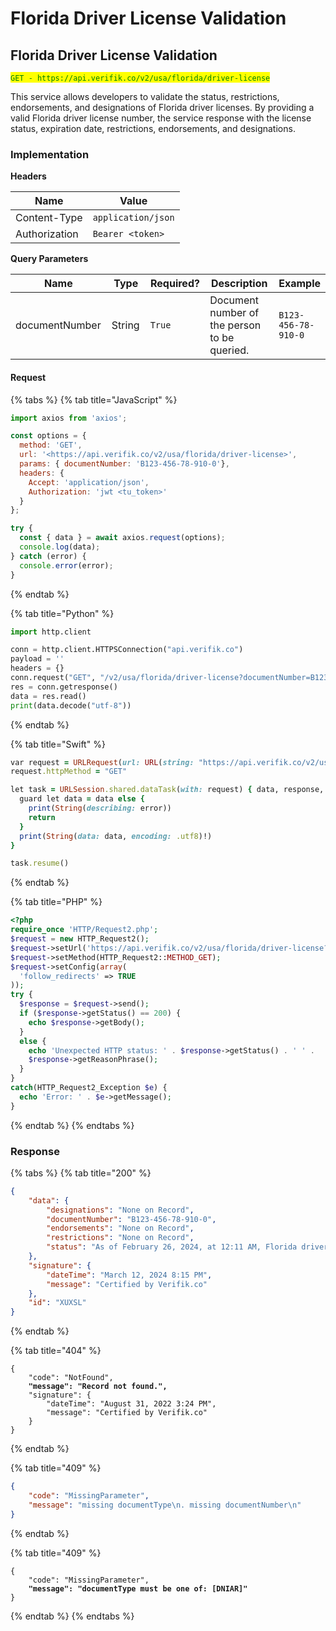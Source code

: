 # Florida Driver License Validation

## Florida Driver License Validation

<mark style="color:green;">`GET - https://api.verifik.co/v2/usa/florida/driver-license`</mark>

This service allows developers to validate the status, restrictions, endorsements, and designations of Florida driver licenses. By providing a valid Florida driver license number, the service response with the license status, expiration date, restrictions, endorsements, and designations.

### Implementation

**Headers**

| Name          | Value              |
| ------------- | ------------------ |
| Content-Type  | `application/json` |
| Authorization | `Bearer <token>`   |

**Query Parameters**

<table><thead><tr><th width="182">Name</th><th width="84">Type</th><th width="108">Required?</th><th width="227">Description</th><th>Example</th></tr></thead><tbody><tr><td>documentNumber</td><td>String</td><td><code>True</code></td><td>Document number of the person to be queried.</td><td><code>B123-456-78-910-0</code></td></tr></tbody></table>

#### Request

{% tabs %}
{% tab title="JavaScript" %}

```javascript
import axios from 'axios';

const options = {
  method: 'GET',
  url: '<https://api.verifik.co/v2/usa/florida/driver-license>',
  params: { documentNumber: 'B123-456-78-910-0'},
  headers: {
    Accept: 'application/json',
    Authorization: 'jwt <tu_token>'
  }
};

try {
  const { data } = await axios.request(options);
  console.log(data);
} catch (error) {
  console.error(error);
}
```

{% endtab %}

{% tab title="Python" %}

```python
import http.client

conn = http.client.HTTPSConnection("api.verifik.co")
payload = ''
headers = {}
conn.request("GET", "/v2/usa/florida/driver-license?documentNumber=B123-456-78-910-0", payload, headers)
res = conn.getresponse()
data = res.read()
print(data.decode("utf-8"))
```

{% endtab %}

{% tab title="Swift" %}

```ruby
var request = URLRequest(url: URL(string: "https://api.verifik.co/v2/usa/florida/driver-license?documentNumber=B123-456-78-910-0")!,timeoutInterval: Double.infinity)
request.httpMethod = "GET"

let task = URLSession.shared.dataTask(with: request) { data, response, error in 
  guard let data = data else {
    print(String(describing: error))
    return
  }
  print(String(data: data, encoding: .utf8)!)
}

task.resume()

```

{% endtab %}

{% tab title="PHP" %}

```php
<?php
require_once 'HTTP/Request2.php';
$request = new HTTP_Request2();
$request->setUrl('https://api.verifik.co/v2/usa/florida/driver-license?documentNumber=B123-456-78-910-0');
$request->setMethod(HTTP_Request2::METHOD_GET);
$request->setConfig(array(
  'follow_redirects' => TRUE
));
try {
  $response = $request->send();
  if ($response->getStatus() == 200) {
    echo $response->getBody();
  }
  else {
    echo 'Unexpected HTTP status: ' . $response->getStatus() . ' ' .
    $response->getReasonPhrase();
  }
}
catch(HTTP_Request2_Exception $e) {
  echo 'Error: ' . $e->getMessage();
}
```

{% endtab %}
{% endtabs %}

### **Response**

{% tabs %}
{% tab title="200" %}

```json
{
    "data": {
        "designations": "None on Record",
        "documentNumber": "B123-456-78-910-0",
        "endorsements": "None on Record",
        "restrictions": "None on Record",
        "status": "As of February 26, 2024, at 12:11 AM, Florida driver license number B123-456-78-910-0 is Valid. This license is a Class E with an expiration date of 12/28/2026."
    },
    "signature": {
        "dateTime": "March 12, 2024 8:15 PM",
        "message": "Certified by Verifik.co"
    },
    "id": "XUXSL"
}
```

{% endtab %}

{% tab title="404" %}

<pre class="language-json"><code class="lang-json">{
    "code": "NotFound",
<strong>    "message": "Record not found.",
</strong>    "signature": {
        "dateTime": "August 31, 2022 3:24 PM",
        "message": "Certified by Verifik.co"
    }
}
</code></pre>

{% endtab %}

{% tab title="409" %}

```json
{
    "code": "MissingParameter",
    "message": "missing documentType\n. missing documentNumber\n"
}
```

{% endtab %}

{% tab title="409" %}

<pre class="language-json"><code class="lang-json">{
    "code": "MissingParameter",
<strong>    "message": "documentType must be one of: [DNIAR]"
</strong>}
</code></pre>

{% endtab %}
{% endtabs %}
